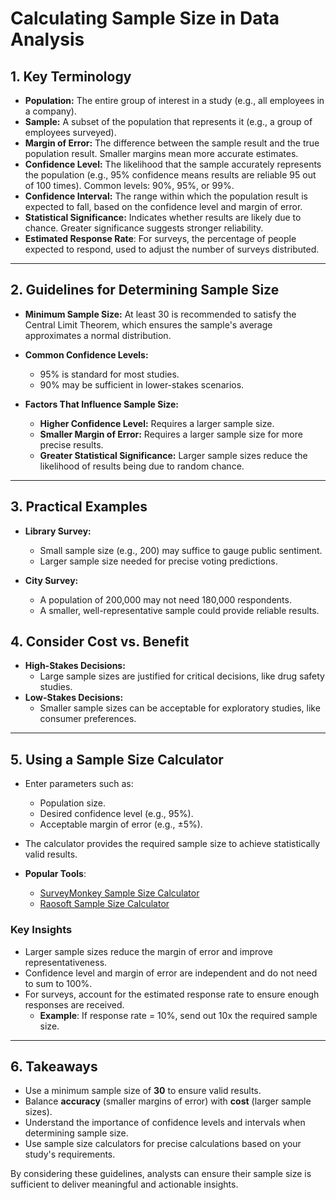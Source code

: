 # Calculating Sample Size in Data Analysis

## 1. Key Terminology

- **Population:** The entire group of interest in a study (e.g., all employees in a company).
- **Sample:** A subset of the population that represents it (e.g., a group of employees surveyed).
- **Margin of Error:** The difference between the sample result and the true population result. Smaller margins mean more accurate estimates.
- **Confidence Level:** The likelihood that the sample accurately represents the population (e.g., 95% confidence means results are reliable 95 out of 100 times). Common levels: 90%, 95%, or 99%.
- **Confidence Interval:** The range within which the population result is expected to fall, based on the confidence level and margin of error.
- **Statistical Significance:** Indicates whether results are likely due to chance. Greater significance suggests stronger reliability.
- **Estimated Response Rate**: For surveys, the percentage of people expected to respond, used to adjust the number of surveys distributed.

---

## 2. Guidelines for Determining Sample Size

- **Minimum Sample Size:** At least 30 is recommended to satisfy the Central Limit Theorem, which ensures the sample's average approximates a normal distribution.
- **Common Confidence Levels:**

  - 95% is standard for most studies.
  - 90% may be sufficient in lower-stakes scenarios.

- **Factors That Influence Sample Size:**
  - **Higher Confidence Level:** Requires a larger sample size.
  - **Smaller Margin of Error:** Requires a larger sample size for more precise results.
  - **Greater Statistical Significance:** Larger sample sizes reduce the likelihood of results being due to random chance.

---

## 3. Practical Examples

- **Library Survey:**

  - Small sample size (e.g., 200) may suffice to gauge public sentiment.
  - Larger sample size needed for precise voting predictions.

- **City Survey:**
  - A population of 200,000 may not need 180,000 respondents.
  - A smaller, well-representative sample could provide reliable results.

## 4. Consider Cost vs. Benefit

- **High-Stakes Decisions:**
  - Large sample sizes are justified for critical decisions, like drug safety studies.
- **Low-Stakes Decisions:**
  - Smaller sample sizes can be acceptable for exploratory studies, like consumer preferences.

---

## 5. Using a Sample Size Calculator

- Enter parameters such as:
  - Population size.
  - Desired confidence level (e.g., 95%).
  - Acceptable margin of error (e.g., ±5%).
- The calculator provides the required sample size to achieve statistically valid results.

- **Popular Tools**:
  - [SurveyMonkey Sample Size Calculator](https://www.surveymonkey.com/mp/sample-size-calculator/)
  - [Raosoft Sample Size Calculator](http://www.raosoft.com/samplesize.html)

### Key Insights

- Larger sample sizes reduce the margin of error and improve representativeness.
- Confidence level and margin of error are independent and do not need to sum to 100%.
- For surveys, account for the estimated response rate to ensure enough responses are received.
  - **Example**: If response rate = 10%, send out 10x the required sample size.

---

## 6. Takeaways

- Use a minimum sample size of **30** to ensure valid results.
- Balance **accuracy** (smaller margins of error) with **cost** (larger sample sizes).
- Understand the importance of confidence levels and intervals when determining sample size.
- Use sample size calculators for precise calculations based on your study's requirements.

By considering these guidelines, analysts can ensure their sample size is sufficient to deliver meaningful and actionable insights.
